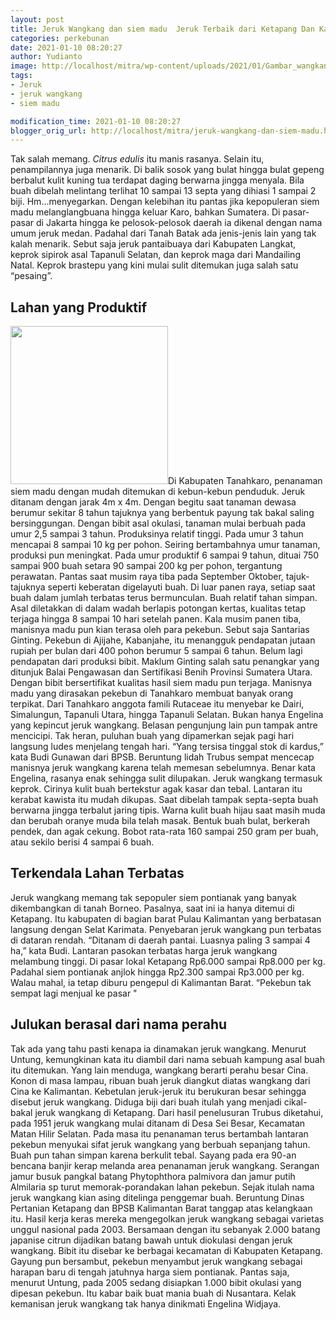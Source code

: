 ```yaml
---
layout: post
title: Jeruk Wangkang dan siem madu  Jeruk Terbaik dari Ketapang Dan Karo
categories: perkebunan
date: 2021-01-10 08:20:27
author: Yudianto
image: http://localhost/mitra/wp-content/uploads/2021/01/Gambar_wangkang_1024x703.jpg
tags:
- Jeruk
- jeruk wangkang
- siem madu

modification_time: 2021-01-10 08:20:27
blogger_orig_url: http://localhost/mitra/jeruk-wangkang-dan-siem-madu.html
---
```


Tak salah memang. <i>Citrus edulis</i> itu manis rasanya. Selain itu, penampilannya juga menarik. Di balik sosok yang bulat hingga bulat gepeng berbalut kulit kuning tua terdapat daging berwarna jingga menyala. Bila buah dibelah melintang terlihat 10 sampai 13 septa yang dihiasi 1 sampai 2 biji. Hm...menyegarkan.
Dengan kelebihan itu pantas jika kepopuleran siem madu melanglangbuana hingga keluar Karo, bahkan Sumatera. Di pasar-pasar di Jakarta hingga ke pelosok-pelosok daerah ia dikenal dengan nama umum jeruk medan. Padahal dari Tanah Batak ada jenis-jenis lain yang tak kalah menarik. Sebut saja jeruk pantaibuaya dari Kabupaten Langkat, keprok sipirok asal Tapanuli Selatan, dan keprok maga dari Mandailing Natal. Keprok brastepu yang kini mulai sulit ditemukan juga salah satu “pesaing”.
<h2 id="Produktif">Lahan yang Produktif</h2>
<a href="http://127.0.0.1/mitra/wp-content/uploads/2021/01/Gambar_wangkang1_765x768.jpg"><img class="alignleft  wp-image-7814" src="http://127.0.0.1/mitra/wp-content/uploads/2021/01/Gambar_wangkang1_765x768.jpg" alt="" width="252" height="253" /></a>Di Kabupaten Tanahkaro, penanaman siem madu dengan mudah ditemukan di kebun-kebun penduduk. Jeruk ditanam dengan jarak 4m x 4m. Dengan begitu saat tanaman dewasa berumur sekitar 8 tahun tajuknya yang berbentuk payung tak bakal saling bersinggungan.
Dengan bibit asal okulasi, tanaman mulai berbuah pada umur 2,5 sampai 3 tahun. Produksinya relatif tinggi. Pada umur 3 tahun mencapai 8 sampai 10 kg per pohon. Seiring bertambahnya umur tanaman, produksi pun meningkat. Pada umur produktif 6 sampai 9 tahun, dituai 750 sampai 900 buah setara 90 sampai 200 kg per pohon, tergantung perawatan.
Pantas saat musim raya tiba pada September Oktober, tajuk-tajuknya seperti keberatan digelayuti buah. Di luar panen raya, setiap saat buah dalam jumlah terbatas terus bermunculan. Buah relatif tahan simpan. Asal diletakkan di dalam wadah berlapis potongan kertas, kualitas tetap terjaga hingga 8 sampai 10 hari setelah panen.
Kala musim panen tiba, manisnya madu pun kian terasa oleh para pekebun. Sebut saja Santarias Ginting. Pekebun di Ajijahe, Kabanjahe, itu menangguk pendapatan jutaan rupiah per bulan dari 400 pohon berumur 5 sampai 6 tahun. Belum lagi pendapatan dari produksi bibit. Maklum Ginting salah satu penangkar yang ditunjuk Balai Pengawasan dan Sertifikasi Benih Provinsi Sumatera Utara. Dengan bibit bersertifikat kualitas hasil siem madu pun terjaga.
Manisnya madu yang dirasakan pekebun di Tanahkaro membuat banyak orang terpikat. Dari Tanahkaro anggota famili Rutaceae itu menyebar ke Dairi, Simalungun, Tapanuli Utara, hingga Tapanuli Selatan.
Bukan hanya Engelina yang kepincut jeruk wangkang. Belasan pengunjung lain pun tampak antre mencicipi. Tak heran, puluhan buah yang dipamerkan sejak pagi hari langsung ludes menjelang tengah hari. “Yang tersisa tinggal stok di kardus,” kata Budi Gunawan dari BPSB. Beruntung lidah Trubus sempat mencecap manisnya jeruk wangkang karena telah memesan sebelumnya. Benar kata Engelina, rasanya enak sehingga sulit dilupakan.
Jeruk wangkang termasuk keprok. Cirinya kulit buah bertekstur agak kasar dan tebal. Lantaran itu kerabat kawista itu mudah dikupas. Saat dibelah tampak septa-septa buah berwarna jingga terbalut jaring tipis. Warna kulit buah hijau saat masih muda dan berubah oranye muda bila telah masak. Bentuk buah bulat, berkerah pendek, dan agak cekung. Bobot rata-rata 160 sampai 250 gram per buah, atau sekilo berisi 4 sampai 6 buah.
<h2 id="Terbatas">Terkendala Lahan Terbatas</h2>
Jeruk wangkang memang tak sepopuler siem pontianak yang banyak dikembangkan di tanah Borneo. Pasalnya, saat ini ia hanya ditemui di Ketapang. Itu kabupaten di bagian barat Pulau Kalimantan yang berbatasan langsung dengan Selat Karimata. Penyebaran jeruk wangkang pun terbatas di dataran rendah. “Ditanam di daerah pantai. Luasnya paling 3 sampai 4 ha,” kata Budi.
Lantaran pasokan terbatas harga jeruk wangkang melambung tinggi. Di pasar lokal Ketapang Rp6.000 sampai Rp8.000 per kg. Padahal siem pontianak anjlok hingga Rp2.300 sampai Rp3.000 per kg. Walau mahal, ia tetap diburu pengepul di Kalimantan Barat. “Pekebun tak sempat lagi menjual ke pasar "
<h2 id="perahu">Julukan berasal dari nama perahu</h2>
Tak ada yang tahu pasti kenapa ia dinamakan jeruk wangkang. Menurut Untung, kemungkinan kata itu diambil dari nama sebuah kampung asal buah itu ditemukan. Yang lain menduga, wangkang berarti perahu besar Cina. Konon di masa lampau, ribuan buah jeruk diangkut diatas wangkang dari Cina ke Kalimantan. Kebetulan jeruk-jeruk itu berukuran besar sehingga disebut jeruk wangkang.
Diduga biji dari buah itulah yang menjadi cikal-bakal jeruk wangkang di Ketapang. Dari hasil penelusuran Trubus diketahui, pada 1951 jeruk wangkang mulai ditanam di Desa Sei Besar, Kecamatan Matan Hilir Selatan. Pada masa itu penanaman terus bertambah lantaran pekebun menyukai sifat jeruk wangkang yang berbuah sepanjang tahun. Buah pun tahan simpan karena berkulit tebal.
Sayang pada era 90-an bencana banjir kerap melanda area penanaman jeruk wangkang. Serangan jamur busuk pangkal batang Phytophthora palmivora dan jamur putih Almilaria sp turut memorak-porandakan lahan pekebun. Sejak itulah nama jeruk wangkang kian asing ditelinga penggemar buah. Beruntung Dinas Pertanian Ketapang dan BPSB Kalimantan Barat
tanggap atas kelangkaan itu. Hasil kerja keras mereka mengegolkan jeruk wangkang sebagai varietas unggul nasional pada 2003.
Bersamaan dengan itu sebanyak 2.000 batang japanise citrun dijadikan batang bawah untuk diokulasi dengan jeruk wangkang. Bibit itu disebar ke berbagai kecamatan di Kabupaten Ketapang.
Gayung pun bersambut, pekebun menyambut jeruk wangkang sebagai harapan baru di tengah jatuhnya harga siem pontianak. Pantas saja, menurut Untung, pada 2005 sedang disiapkan 1.000 bibit okulasi yang dipesan pekebun. Itu kabar baik buat mania buah di Nusantara. Kelak kemanisan jeruk wangkang tak hanya dinikmati Engelina Widjaya.

